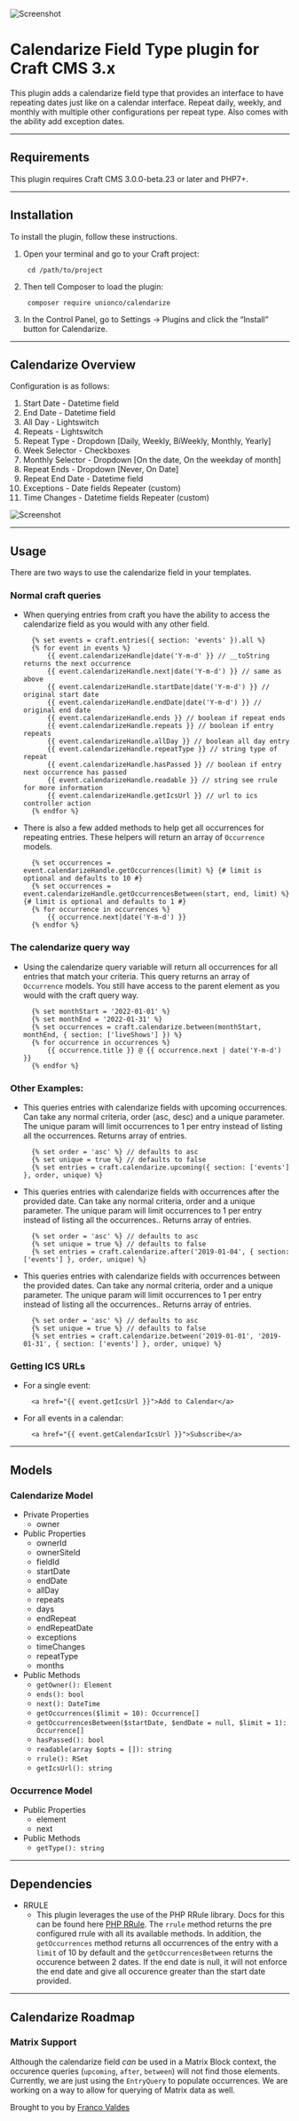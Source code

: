 ![Screenshot](resources/img/calendarize.png)

# Calendarize Field Type plugin for Craft CMS 3.x
This plugin adds a calendarize field type that provides an interface to have repeating dates just like on a calendar interface. Repeat daily, weekly, and monthly with multiple other configurations per repeat type. Also comes with the ability add exception dates.

---
## Requirements

This plugin requires Craft CMS 3.0.0-beta.23 or later and PHP7+.

---
## Installation

To install the plugin, follow these instructions.

1. Open your terminal and go to your Craft project:

        cd /path/to/project

2. Then tell Composer to load the plugin:

        composer require unionco/calendarize

3. In the Control Panel, go to Settings → Plugins and click the “Install” button for Calendarize.

---
## Calendarize Overview

Configuration is as follows:
1. Start Date - Datetime field
2. End Date - Datetime field
3. All Day - Lightswitch
4. Repeats - Lightswitch
5. Repeat Type - Dropdown [Daily, Weekly, BiWeekly, Monthly, Yearly]
6. Week Selector - Checkboxes
7. Monthly Selector - Dropdown [On the date, On the weekday of month]
8. Repeat Ends - Dropdown [Never, On Date]
9. Repeat End Date - Datetime field
10. Exceptions - Date fields Repeater (custom)
10. Time Changes - Datetime fields Repeater (custom)

![Screenshot](resources/img/field-layout.png)

---
## Usage

There are two ways to use the calendarize field in your templates.

### Normal craft queries

- When querying entries from craft you have the ability to access the calendarize field as you would with any other field.

        {% set events = craft.entries({ section: 'events' }).all %}
        {% for event in events %}
            {{ event.calendarizeHandle|date('Y-m-d' }} // __toString returns the next occurrence
            {{ event.calendarizeHandle.next|date('Y-m-d') }} // same as above
            {{ event.calendarizeHandle.startDate|date('Y-m-d') }} // original start date
            {{ event.calendarizeHandle.endDate|date('Y-m-d') }} // original end date
            {{ event.calendarizeHandle.ends }} // boolean if repeat ends
            {{ event.calendarizeHandle.repeats }} // boolean if entry repeats
            {{ event.calendarizeHandle.allDay }} // boolean all day entry
            {{ event.calendarizeHandle.repeatType }} // string type of repeat
            {{ event.calendarizeHandle.hasPassed }} // boolean if entry next occurrence has passed
            {{ event.calendarizeHandle.readable }} // string see rrule for more information
            {{ event.calendarizeHandle.getIcsUrl }} // url to ics controller action
        {% endfor %}

- There is also a few added methods to help get all occurrences for repeating entries. These helpers will return an array of `Occurrence` models.

        {% set occurrences = event.calendarizeHandle.getOccurrences(limit) %} {# limit is optional and defaults to 10 #}
        {% set occurrences = event.calendarizeHandle.getOccurrencesBetween(start, end, limit) %} {# limit is optional and defaults to 1 #}
        {% for occurrence in occurrences %}
            {{ occurrence.next|date('Y-m-d') }}
        {% endfor %}

### The calendarize query way

- Using the calendarize query variable will return all occurrences for all entries that match your criteria. This query returns an array of `Occurrence` models. You still have access to the parent element as you would with the craft query way. 

        {% set monthStart = '2022-01-01' %}
        {% set monthEnd = '2022-01-31' %}
        {% set occurrences = craft.calendarize.between(monthStart, monthEnd, { section: ['liveShows'] }) %}
        {% for occurrence in occurrences %}
            {{ occurrence.title }} @ {{ occurrence.next | date('Y-m-d') }}
        {% endfor %}

### Other Examples:
- This queries entries with calendarize fields with upcoming occurrences. Can take any normal criteria, order (asc, desc) and a unique parameter. The unique param will limit occurrences to 1 per entry instead of listing all the occurrences. Returns array of entries.

        {% set order = 'asc' %} // defaults to asc
        {% set unique = true %} // defaults to false 
        {% set entries = craft.calendarize.upcoming({ section: ['events'] }, order, unique) %}

- This queries entries with calendarize fields with occurrences after the provided date. Can take any normal criteria, order and a unique parameter. The unique param will limit occurrences to 1 per entry instead of listing all the occurrences.. Returns array of entries.
    
        {% set order = 'asc' %} // defaults to asc
        {% set unique = true %} // defaults to false 
        {% set entries = craft.calendarize.after('2019-01-04', { section: ['events'] }, order, unique) %}

- This queries entries with calendarize fields with occurrences between the provided dates. Can take any normal criteria, order and a unique parameter. The unique param will limit occurrences to 1 per entry instead of listing all the occurrences.. Returns array of entries.
    
        {% set order = 'asc' %} // defaults to asc
        {% set unique = true %} // defaults to false 
        {% set entries = craft.calendarize.between('2019-01-01', '2019-01-31', { section: ['events'] }, order, unique) %}


### Getting ICS URLs

- For a single event: 
 
        <a href="{{ event.getIcsUrl }}">Add to Calendar</a>
        
- For all events in a calendar: 
 
        <a href="{{ event.getCalendarIcsUrl }}">Subscribe</a>
---
## Models
### Calendarize Model

- Private Properties
    - owner
- Public Properties
    - ownerId
    - ownerSiteId
    - fieldId
    - startDate
    - endDate
    - allDay
    - repeats
    - days
    - endRepeat
    - endRepeatDate
    - exceptions
    - timeChanges
    - repeatType
    - months
- Public Methods
    - `getOwner(): Element`
    - `ends(): bool`
    - `next(): DateTime`
    - `getOccurrences($limit = 10): Occurrence[]`
    - `getOccurrencesBetween($startDate, $endDate = null, $limit = 1): Occurrence[]`
    - `hasPassed(): bool`
    - `readable(array $opts = []): string`
    - `rrule(): RSet`
    - `getIcsUrl(): string`

### Occurrence Model

- Public Properties
    - element
    - next
- Public Methods
    - `getType(): string`

---
## Dependencies 

- RRULE
    - This plugin leverages the use of the PHP RRule library. Docs for this can be found here [PHP RRule](https://github.com/rlanvin/php-rrule). The `rrule` method returns the pre configured rrule with all its available methods. In addition, the `getOccurrences` method returns all occurrences of the entry with a `limit` of 10 by default and the `getOccurrencesBetween` returns the occurence between 2 dates. If the end date is null, it will not enforce the end date and give all occurence greater than the start date provided.

---
## Calendarize Roadmap

### Matrix Support
Although the calendarize field _can_ be used in a Matrix Block context, the occurence queries (`upcoming`, `after`, `between`) will not find those elements. Currently, we are just using the `EntryQuery` to populate occurrences. We are working on a way to allow for querying of Matrix data as well.


Brought to you by [Franco Valdes](https://union.co)
